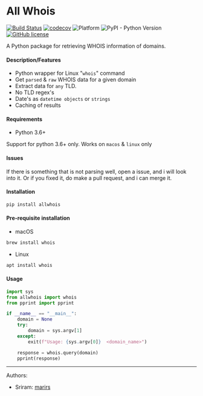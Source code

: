 All Whois
============

[![Build Status](https://travis-ci.org/marirs/allwhois.svg?branch=master)](https://travis-ci.org/marirs/allwhois)
[![codecov](https://codecov.io/gh/marirs/allwhois/branch/master/graph/badge.svg)](https://codecov.io/gh/marirs/allwhois)
![Platform](https://img.shields.io/badge/platform-linux%20%7C%20macOS-orange)
![PyPI - Python Version](https://img.shields.io/pypi/pyversions/quart-motor)
[![GitHub license](https://img.shields.io/github/license/marirs/allwhois)](https://github.com/marirs/allwhois/blob/master/LICENSE)

A Python package for retrieving WHOIS information of domains.

#### Description/Features

- Python wrapper for Linux "`whois`" command
- Get `parsed` & `raw` WHOIS data for a given domain
- Extract data for `any` TLD.
- No TLD regex's
- Date's as `datetime objects` or `strings`
- Caching of results

#### Requirements

- Python 3.6+

Support for python 3.6+ only. Works on `macos` & `linux` only

#### Issues

If there is something that is not parsing well, open a issue, and i will look into it.
Or if you fixed it, do make a pull request, and i can merge it.

#### Installation

```bash
pip install allwhois
```

#### Pre-requisite installation

- macOS
```bash
brew install whois
```

- Linux
```bash
apt install whois
```

#### Usage

```python
import sys
from allwhois import whois
from pprint import pprint

if __name__ == "__main__":
    domain = None
    try:
        domain = sys.argv[1]
    except:
        exit(f"Usage: {sys.argv[0]}  <domain_name>")

    response = whois.query(domain)
    pprint(response)
```

---
Authors:
- Sriram: [marirs](http://github.com/marirs)
